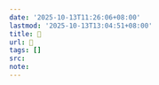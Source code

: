 ```yaml
---
date: '2025-10-13T11:26:06+08:00'
lastmod: '2025-10-13T13:04:51+08:00'
title: 󰍖
url: 󰍖
tags: []
src:
note:
---
```

